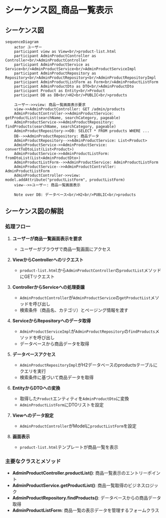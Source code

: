 # シーケンス図_商品一覧表示

## シーケンス図

```mermaid
sequenceDiagram
    actor ユーザー
    participant view as View<br/>product-list.html
    participant AdminProductController as Controller<br/>AdminProductController
    participant AdminProductService as Service<br/>AdminProductService<br/>AdminProductServiceImpl
    participant AdminProductRepository as Repository<br/>AdminProductRepository<br/>AdminProductRepositoryImpl
    participant AdminProductListForm as Form<br/>AdminProductListForm
    participant AdminProductDto as DTO<br/>AdminProductDto
    participant Product as Entity<br/>Product
    participant DB as DB<br/>H2<br/>PUBLIC<br/>products

    ユーザー->>view: 商品一覧画面表示要求
    view->>AdminProductController: GET /admin/products
    AdminProductController->>AdminProductService: getProductList(searchName, searchCategory, pageable)
    AdminProductService->>AdminProductRepository: findProducts(searchName, searchCategory, pageable)
    AdminProductRepository->>DB: SELECT * FROM products WHERE ...
    DB-->>AdminProductRepository: 商品データ
    AdminProductRepository-->>AdminProductService: List<Product>
    AdminProductService->>AdminProductService: convertToDtoList(List<Product>)
    AdminProductService->>AdminProductListForm: fromDtoList(List<AdminProductDto>)
    AdminProductListForm-->>AdminProductService: AdminProductListForm
    AdminProductService-->>AdminProductController: AdminProductListForm
    AdminProductController->>view: model.addAttribute("productListForm", productListForm)
    view-->>ユーザー: 商品一覧画面表示

    Note over DB: データベース<br/>H2<br/>PUBLIC<br/>products
```

## シーケンス図の解説

### 処理フロー
1. **ユーザーが商品一覧画面表示を要求**
   - ユーザーがブラウザで商品一覧画面にアクセス

2. **ViewからControllerへのリクエスト**
   - `product-list.html`から`AdminProductController`の`productList`メソッドにGETリクエスト

3. **ControllerからServiceへの処理委譲**
   - `AdminProductController`が`AdminProductService`の`getProductList`メソッドを呼び出し
   - 検索条件（商品名、カテゴリ）とページング情報を渡す

4. **ServiceからRepositoryへのデータ取得**
   - `AdminProductServiceImpl`が`AdminProductRepository`の`findProducts`メソッドを呼び出し
   - データベースから商品データを取得

5. **データベースアクセス**
   - `AdminProductRepositoryImpl`がH2データベースのproductsテーブルにクエリを実行
   - 検索条件に基づいて商品データを取得

6. **EntityからDTOへの変換**
   - 取得した`Product`エンティティを`AdminProductDto`に変換
   - `AdminProductListForm`にDTOリストを設定

7. **Viewへのデータ設定**
   - `AdminProductController`がModelに`productListForm`を設定

8. **画面表示**
   - `product-list.html`テンプレートが商品一覧を表示

### 主要なクラスとメソッド
- **AdminProductController.productList()**: 商品一覧表示のエントリーポイント
- **AdminProductService.getProductList()**: 商品一覧取得のビジネスロジック
- **AdminProductRepository.findProducts()**: データベースからの商品データ取得
- **AdminProductListForm**: 商品一覧の表示データを管理するフォームクラス 